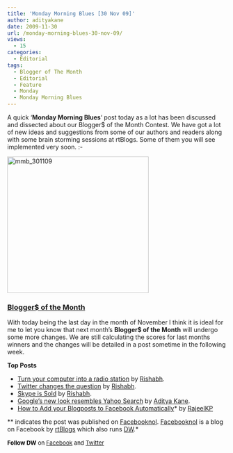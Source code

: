 ```yaml
---
title: 'Monday Morning Blues [30 Nov 09]'
author: adityakane
date: 2009-11-30
url: /monday-morning-blues-30-nov-09/
views:
  - 15
categories:
  - Editorial
tags:
  - Blogger of The Month
  - Editorial
  - Feature
  - Monday
  - Monday Morning Blues
---
```

A quick &#8216;**Monday Morning Blues**&#8216; post today as a lot has been discussed and dissected about our Blogger$ of the Month Contest. We have got a lot of new ideas and suggestions from some of our authors and readers along with some brain storming sessions at rtBlogs. Some of them you will see implemented very soon. <img src="http://devilsworkshop.org/wp-includes/images/smilies/simple-smile.png" alt=":-)" class="wp-smiley" style="height: 1em; max-height: 1em;" />

<img class="alignnone size-full wp-image-17408" title="mmb_301109" src="http://cdn.devilsworkshop.org/files/2009/11/mmb_301109.png" alt="mmb_301109" width="325" height="314" />

### [Blogger$ of the Month][1]

With today being the last day in the month of November I think it is ideal for me to let you know that next month&#8217;s **Blogger$ of the Month** will undergo some more changes. We are still calculating the scores for last months winners and the changes will be detailed in a post sometime in the following week.

**Top Posts**

  * [Turn your computer into a radio station][2] by [Rishabh][3].
  * [Twitter changes the question][4] by [Rishabh][3].
  * [Skype is Sold][5] by [Rishabh][3].
  * [Google’s new look resembles Yahoo Search][6] by [Aditya Kane][7].
  * <a href="http://www.facebooknol.com/2009/11/26/how-to-add-your-blogposts-to-facebook-automatically/" onclick="_gaq.push(['_trackEvent', 'outbound-article', 'http://www.facebooknol.com/2009/11/26/how-to-add-your-blogposts-to-facebook-automatically/', 'How to Add your Blogposts to Facebook Automatically']);" >How to Add your Blogposts to Facebook Automatically</a>* by <a href="http://www.facebooknol.com/author/rajeelkp/" onclick="_gaq.push(['_trackEvent', 'outbound-article', 'http://www.facebooknol.com/author/rajeelkp/', 'RajeelKP']);" >RajeelKP</a>

** indicates the post was published on <a href="http://facebooknol.com" onclick="_gaq.push(['_trackEvent', 'outbound-article', 'http://facebooknol.com', 'Facebooknol']);" >Facebooknol</a>. <a href="http://facebooknol.com" onclick="_gaq.push(['_trackEvent', 'outbound-article', 'http://facebooknol.com', 'Facebooknol']);" >Facebooknol</a> is a blog on Facebook by <a href="http://rtblogs.com" onclick="_gaq.push(['_trackEvent', 'outbound-article', 'http://rtblogs.com', 'rtBlogs']);" >rtBlogs</a> which also runs [DW][8].*

<h1 style="margin-top: 0px;margin-right: 0px;margin-bottom: 3px;margin-left: 0px;font-weight: normal;font-style: inherit;font-size: 20px;font-family: inherit;vertical-align: baseline;color: #203360;line-height: 1;padding: 0px;border: 0px initial initial">
  <span style="color: #000000;line-height: 19px;font-size: 13px"><strong>Follow DW</strong> on <a href="http://www.facebook.com/pages/Devils-Workshop/88186042363" onclick="_gaq.push(['_trackEvent', 'outbound-article', 'http://www.facebook.com/pages/Devils-Workshop/88186042363', 'Facebook']);" >Facebook</a> and <a href="http://twitter.com/devils_workshop" onclick="_gaq.push(['_trackEvent', 'outbound-article', 'http://twitter.com/devils_workshop', 'Twitter']);" >Twitter</a></span>
</h1>

<span style="color: #000000;line-height: 19px;font-size: 13px"><br /> </span>

 [1]: http://devilsworkshop.org/now-win-150-for-blogger-of-the-month-award/
 [2]: http://devilsworkshop.org/turn-your-computer-into-a-radio-station/
 [3]: http://devilsworkshop.org/author/rishabhagarwal/
 [4]: http://devilsworkshop.org/twitter-changes-the-question/
 [5]: http://devilsworkshop.org/skype-is-sold/
 [6]: http://devilsworkshop.org/googles-new-look-resembles-yahoo-search/
 [7]: http://devilsworkshop.org/author/adityakane/
 [8]: http://devilsworkshop.org
